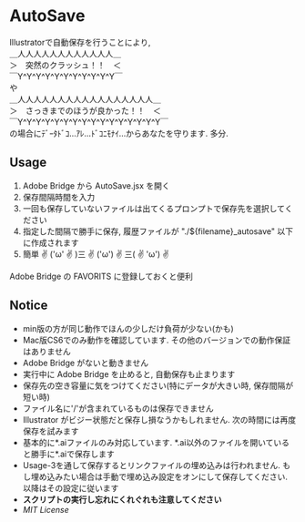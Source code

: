 # AutoSave
Illustratorで自動保存を行うことにより,  
＿人人人人人人人人人人人人＿  
＞　突然のクラッシュ！！　＜  
￣Y^Y^Y^Y^Y^Y^Y^Y^Y^Y^Y￣  
や  
＿人人人人人人人人人人人人人人人人人＿  
＞　さっきまでのほうが良かった！！　＜  
￣Y^Y^Y^Y^Y^Y^Y^Y^Y^Y^Y^Y^Y^Y^Y^Y￣  
の場合にﾃﾞｰﾀﾄﾞｺ…ｱﾚ…ﾄﾞｺﾆﾓﾅｲ…からあなたを守ります. 多分.


## Usage
1. Adobe Bridge から AutoSave.jsx を開く
2. 保存間隔時間を入力
3. 一回も保存していないファイルは出てくるプロンプトで保存先を選択してください
4. 指定した間隔で勝手に保存, 履歴ファイルが "./${filename}_autosave" 以下に作成されます
5. 簡単 ✌ ('ω' ✌ )三 ✌ ('ω') ✌ 三( ✌ 'ω') ✌

Adobe Bridge の FAVORITS に登録しておくと便利


## Notice
* min版の方が同じ動作でほんの少しだけ負荷が少ない(かも)
* Mac版CS6でのみ動作を確認しています. その他のバージョンでの動作保証はありません
* Adobe Bridge がないと動きません
* 実行中に Adobe Bridge を止めると, 自動保存も止まります
* 保存先の空き容量に気をつけてください(特にデータが大きい時, 保存間隔が短い時)
* ファイル名に'/'が含まれているものは保存できません
* Illustrator がビジー状態だと保存し損なうかもしれません. 次の時間には再度保存を試みます
* 基本的に\*.aiファイルのみ対応しています. \*.ai以外のファイルを開いていると勝手に\*.aiで保存します
* Usage-3を通して保存するとリンクファイルの埋め込みは行われません. もし埋め込みたい場合は手動で埋め込み設定をオンにして保存してください. 以降はその設定に従います
* **スクリプトの実行し忘れにくれぐれも注意してください**
* *MIT License*
